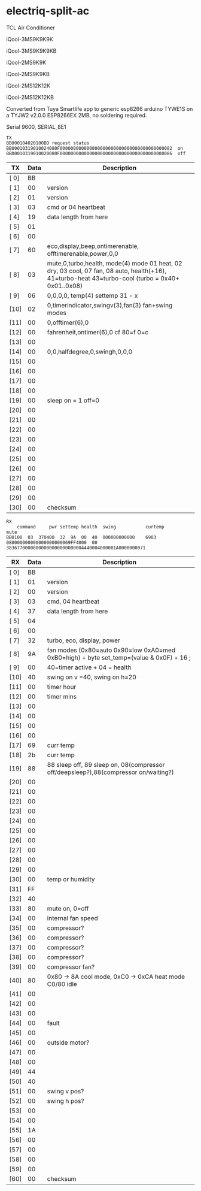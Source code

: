 # electriq-split-ac

TCL Air Conditioner

iQool-3MS9K9K9K

iQool-3MS9K9K9KB

iQool-2MS9K9K

iQool-2MS9K9KB

iQool-2MS12K12K

iQool-2MS12K12KB

Converted from Tuya Smartlife app to generic esp8266 arduino TYWE1S on a TYJW2 v2.0.0 ESP8266EX 2MB, no soldering required.

Serial 9600, SERIAL_8E1
```
TX
BB000104020100BD request status
BB00010319010024080F000000000000000000000000000000000000000082  on
BB00010319010020080F000000000000000000000000000000000000000086  off
```
| TX | Data | Description
| --- | -- | ------- 
|[ 0] | BB | 
|[ 1] | 00 | version
|[ 2] | 01 | version
|[ 3] | 03 | cmd or 04 heartbeat
|[ 4] | 19 | data length from here
|[ 5] | 01 | 
|[ 6] | 00 | 
|[ 7] | 60 | eco,display,beep,ontimerenable, offtimerenable,power,0,0
|[ 8] | 03 | mute,0,turbo,health, mode(4)  mode 01 heat, 02 dry, 03 cool, 07 fan,  08 auto,  health(+16),    41=turbo-heat   43=turbo-cool (turbo = 0x40+ 0x01..0x08)
|[ 9] | 06 | 0,0,0,0, temp(4)   settemp 31 - x
|[10] | 02 | 0,timerindicator,swingv(3),fan(3)		fan+swing modes 
|[11] | 00 | 0,offtimer(6),0
|[12] | 00 | fahrenheit,ontimer(6),0	cf 80=f 0=c
|[13] | 00 | 
|[14] | 00 | 0,0,halfdegree,0,swingh,0,0,0
|[15] | 00 | 
|[16] | 00 | 
|[17] | 00 | 
|[18] | 00 | 
|[19] | 00 | sleep on = 1  off=0
|[20] | 00 | 
|[21] | 00 | 
|[22] | 00 | 
|[23] | 00 | 
|[24] | 00 | 
|[25] | 00 | 
|[26] | 00 | 
|[27] | 00 | 
|[28] | 00 | 
|[29] | 00 | 
|[30] | 00 | checksum


```
RX
	command		pwr	settemp	health	swing			curtemp					mute	
BB0100	03	370400	32	9A	00	40	000000000000	6903	080000000000000000000069FF4000	00	38367700008000000000000000004440004000001A0000000071
```

| RX | Data | Description
| --- | -- | ------- 
|[ 0] | BB | 
|[ 1] | 01 | version
|[ 2] | 00 | version
|[ 3] | 03 | cmd, 04 heartbeat
|[ 4] | 37 | data length from here
|[ 5] | 04 | 
|[ 6] | 00 | 
|[ 7] | 32 | turbo, eco, display, power
|[ 8] | 9A | fan modes (0x80=auto 0x90=low 0xA0=med 0xB0=high) +    byte set_temp=(value & 0x0F) + 16 ;
|[ 9] | 00 | 40=timer active + 04 = health
|[10] | 40 | swing on v =40, swing on h=20
|[11] | 00 | timer hour
|[12] | 00 | timer mins
|[13] | 00 | 
|[14] | 00 | 
|[15] | 00 | 
|[16] | 00 | 
|[17] | 69 | curr temp
|[18] | 2b | curr temp
|[19] | 88 | 88 sleep off, 89 sleep on, 08(compressor off/deepsleep?),88(compressor on/waiting?)
|[20] | 00 | 
|[21] | 00 | 
|[22] | 00 | 
|[23] | 00 | 
|[24] | 00 | 
|[25] | 00 | 
|[26] | 00 | 
|[27] | 00 | 
|[28] | 00 | 
|[29] | 00 | 
|[30] | 00 | temp or humidity
|[31] | FF | 
|[32] | 40 | 
|[33] | 80 | mute on, 0=off
|[34] | 00 | internal fan speed 
|[35] | 00 | compressor?
|[36] | 00 | compressor?
|[37] | 00 | compressor?
|[38] | 00 | compressor?
|[39] | 00 | compressor fan?
|[40] | 80 | 0x80 -> 8A cool mode,  0xC0  -> 0xCA heat mode  C0/80 idle
|[41] | 00 | 
|[42] | 00 | 
|[43] | 00 | 
|[44] | 00 | fault
|[45] | 00 | 
|[46] | 00 | outside motor?
|[47] | 00 | 
|[48] | 00 | 
|[49] | 44 | 
|[50] | 40 | 
|[51] | 00 | swing v pos?
|[52] | 00 | swing h pos?
|[53] | 00 | 
|[54] | 00 | 
|[55] | 1A | 
|[56] | 00 | 
|[57] | 00 | 
|[58] | 00 | 
|[59] | 00 | 
|[60] | 00 | checksum
